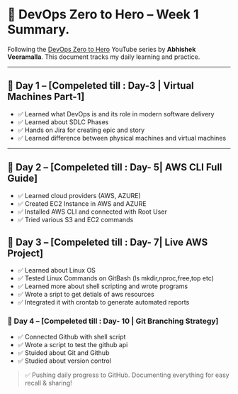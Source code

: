 # 🚀 DevOps Zero to Hero – Week 1 Summary.

Following the [DevOps Zero to Hero](https://youtu.be/Ou9j73aWgyE?si=ROBRCQyVPhLKH9cZ) YouTube series by **Abhishek Veeramalla**. This document tracks my daily learning and practice.

---

## 📅 Day 1 – [Compeleted till : Day-3 | Virtual Machines Part-1]
- ✅ Learned what DevOps is and its role in modern software delivery
- ✅ Learned about SDLC Phases
- ✅ Hands on Jira for creating epic and story
- ✅ Learned difference between physical machines and virtual machines
---

## 📅 Day 2 – [Compeleted till : Day- 5| AWS CLI Full Guide]
- ✅ Learned cloud providers (AWS, AZURE) 
- ✅ Created EC2 Instance in AWS and AZURE
- ✅ Installed AWS CLI and connected with Root User
- ✅ Tried various S3 and EC2 commands

## 📅 Day 3 – [Compeleted till : Day- 7| Live AWS Project]
- ✅ Learned about Linux OS
- ✅ Tested Linux Commands on GitBash (ls mkdir,nproc,free,top etc)
- ✅ Learned more about shell scripting and wrote programs
- ✅ Wrote a sript to get detials of aws resources
- ✅ Integrated it with crontab to generate automated reports


### 📅 Day 4 – [Compeleted till : Day- 10 | Git Branching Strategy]
- ✅ Connected Github with shell script
- ✅ Wrote a script to test the github api  
- ✅ Stuided about Git and Github
- ✅ Studied about version control




> ✅ Pushing daily progress to GitHub. Documenting everything for easy recall & sharing!
